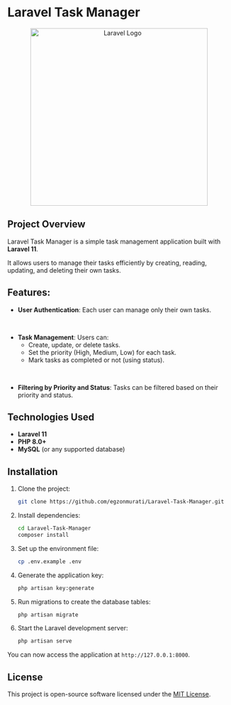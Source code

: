 # Laravel Task Manager

<p align="center"><a href="https://laravel.com" target="_blank"><img src="https://raw.githubusercontent.com/laravel/art/master/logo-lockup/5%20SVG/2%20CMYK/1%20Full%20Color/laravel-logolockup-cmyk-red.svg" width="400" alt="Laravel Logo"></a></p>

## Project Overview

Laravel Task Manager is a simple task management application built with **Laravel 11**. 

It allows users to manage their tasks efficiently by creating, reading, updating, and deleting their own tasks.

## Features:
- **User Authentication**: Each user can manage only their own tasks.
<br>

- **Task Management**: Users can:
  - Create, update, or delete tasks.
  - Set the priority (High, Medium, Low) for each task.
  - Mark tasks as completed or not (using status).
<br>

- **Filtering by Priority and Status**: Tasks can be filtered based on their priority and status.

## Technologies Used
- **Laravel 11**
- **PHP 8.0+**
- **MySQL** (or any supported database)

## Installation

1. Clone the project:

    ```bash
    git clone https://github.com/egzonmurati/Laravel-Task-Manager.git
    ```

2. Install dependencies:

    ```bash
    cd Laravel-Task-Manager
    composer install
    ```

3. Set up the environment file:

    ```bash
    cp .env.example .env
    ```

4. Generate the application key:

    ```bash
    php artisan key:generate
    ```

5. Run migrations to create the database tables:

    ```bash
    php artisan migrate
    ```

6. Start the Laravel development server:

    ```bash
    php artisan serve
    ```

You can now access the application at `http://127.0.0.1:8000`.

## License

This project is open-source software licensed under the [MIT License](https://opensource.org/licenses/MIT).
